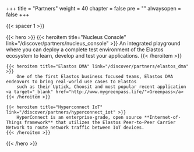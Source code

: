 

+++
title = "Partners"
weight = 40
chapter = false
pre = ""
alwaysopen = false
+++


{{< spacer 1 >}}

{{< hero >}}
    {{< heroitem title="Nucleus Console" link="/discover/partners/nucleus_console" >}}
        An integrated playground where you can deploy a complete test environment of the Elastos ecosystem to learn,
        develop and test your applications.
    {{< /heroitem >}}
    
    {{< heroitem title="Elastos DMA" link="/discover/partners/elastos_dma" >}}
        One of the first Elastos business focused teams, Elastos DMA endeavors to bring real-world use cases to Elastos
        such as their Uptick, Choosit and most popular recent application <a target="_blank" href="http://www.mygreenpass.life/">Greenpass</a>
    {{< /heroitem >}}   
    
    {{< heroitem title="Hyperconnect IoT" link="/discover/partners/hyperconnect_iot" >}}
        HyperConnect is an enterprise-grade, open source **Internet-of-Things framework** that utilizes the Elastos Peer-to-Peer Carrier Network to route network traffic between IoT devices.
    {{< /heroitem >}}
{{< /hero >}}
